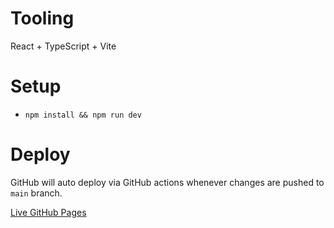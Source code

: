 # Tooling
React + TypeScript + Vite

# Setup
- ```npm install && npm run dev```

# Deploy
GitHub will auto deploy via GitHub actions whenever changes are pushed to `main` branch.

[Live GitHub Pages](http://lone-do.github.io/project-zzz)
